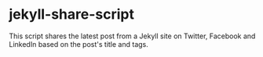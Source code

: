 # jekyll-share-script
This script shares the latest post from a Jekyll site on Twitter, Facebook and LinkedIn based on the post's title and tags.
